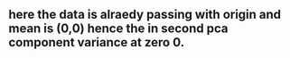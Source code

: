 <h2>here the data is alraedy passing with origin and mean is (0,0) hence the in second pca component variance at zero 0.<h2>

